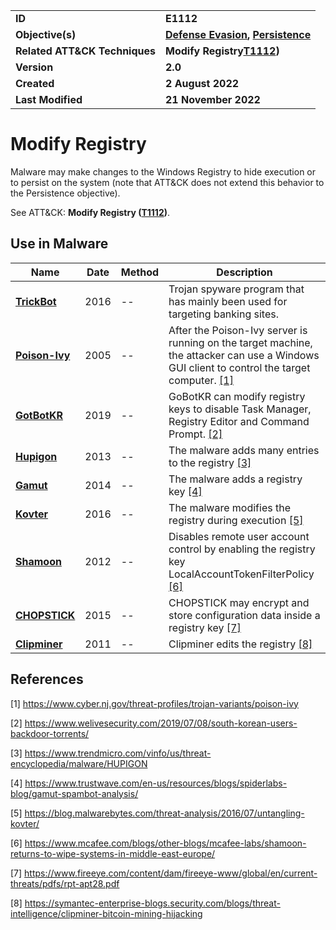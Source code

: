 <table>
<tr>
<td><b>ID</b></td>
<td><b>E1112</b></td>
</tr>
<tr>
<td><b>Objective(s)</b></td>
<td><b><a href="../defense-evasion">Defense Evasion</a>, <a href="../persistence">Persistence</a></b></td>
</tr>
<tr>
<td><b>Related ATT&CK Techniques</b></td>
<td><b>Modify Registry<a href="https://attack.mitre.org/techniques/T1112">T1112</a>)</b></td>
</tr>
<tr>
<td><b>Version</b></td>
<td><b>2.0</b></td>
</tr>
<tr>
<td><b>Created</b></td>
<td><b>2 August 2022</b></td>
</tr>
<tr>
<td><b>Last Modified</b></td>
<td><b>21 November 2022</b></td>
</tr>
</table>


# Modify Registry

Malware may make changes to the Windows Registry to hide execution or to persist on the system (note that ATT&CK does not extend this behavior to the Persistence objective). 


See ATT&CK: **Modify Registry ([T1112](https://attack.mitre.org/techniques/T1112/))**.

## Use in Malware

|Name|Date|Method|Description|
|---|---|---|---|
|[**TrickBot**](../xample-malware/trickbot.md)|2016|--|Trojan spyware program that has mainly been used for targeting banking sites.|
|[**Poison-Ivy**](../xample-malware/poison-ivy.md)|2005|--|After the Poison-Ivy server is running on the target machine, the attacker can use a Windows GUI client to control the target computer. [[1]](#1)|
|[**GotBotKR**](../xample-malware/gobotkr.md)|2019|--|GoBotKR can modify registry keys to disable Task Manager, Registry Editor and Command Prompt. [[2]](#2)|
|[**Hupigon**](../xample-malware/hupigon.md)|2013|--|The malware adds many entries to the registry [[3]](#3)|
|[**Gamut**](../xample-malware/gamut.md)|2014|--|The malware adds a registry key [[4]](#4)|
|[**Kovter**](../xample-malware/kovter.md)|2016|--|The malware modifies the registry during execution [[5]](#5)|
|[**Shamoon**](../xample-malware/shamoon.md)|2012|--|Disables remote user account control by enabling the registry key LocalAccountTokenFilterPolicy  [[6]](#6)|
|[**CHOPSTICK**](../xample-malware/chopstick.md)|2015|--|CHOPSTICK may encrypt and store configuration data inside a registry key [[7]](#7)|
|[**Clipminer**](../xample-malware/clipminer.md)|2011|--|Clipminer edits the registry [[8]](#8)|

## References

<a name="1">[1]</a> https://www.cyber.nj.gov/threat-profiles/trojan-variants/poison-ivy

<a name="2">[2]</a> https://www.welivesecurity.com/2019/07/08/south-korean-users-backdoor-torrents/

<a name="3">[3]</a> https://www.trendmicro.com/vinfo/us/threat-encyclopedia/malware/HUPIGON

<a name="4">[4]</a> https://www.trustwave.com/en-us/resources/blogs/spiderlabs-blog/gamut-spambot-analysis/

<a name="5">[5]</a> https://blog.malwarebytes.com/threat-analysis/2016/07/untangling-kovter/

<a name="6">[6]</a> https://www.mcafee.com/blogs/other-blogs/mcafee-labs/shamoon-returns-to-wipe-systems-in-middle-east-europe/

<a name="7">[7]</a> https://www.fireeye.com/content/dam/fireeye-www/global/en/current-threats/pdfs/rpt-apt28.pdf

<a name="8">[8]</a> https://symantec-enterprise-blogs.security.com/blogs/threat-intelligence/clipminer-bitcoin-mining-hijacking